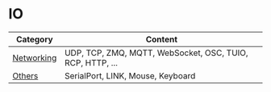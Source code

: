 # IO

| Category | Content |
|---|---|
| [Networking](networking.md) | UDP, TCP, ZMQ, MQTT, WebSocket, OSC, TUIO, RCP, HTTP, ... | 
| [Others](other-io.md) | SerialPort, LINK, Mouse, Keyboard | 